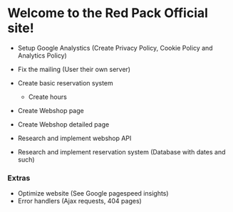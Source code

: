 # Welcome to the Red Pack Official site!

* Setup Google Analystics (Create Privacy Policy, Cookie Policy and Analytics Policy)

* Fix the mailing (User their own server)
* Create basic reservation system
	- Create hours

* Create Webshop page
* Create Webshop detailed page
* Research and implement webshop API
* Research and implement reservation system (Database with dates and such)

### Extras


* Optimize website (See Google pagespeed insights)
* Error handlers (Ajax requests, 404 pages)